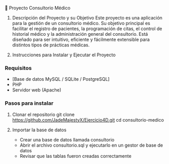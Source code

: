 🏥 Proyecto Consultorio Médico
1. Descripción del Proyecto y su Objetivo
Este proyecto es una aplicación para la gestión de un consultorio médico. Su objetivo principal es facilitar el registro de pacientes, la programación de citas, el control de historial médico y la administración general del consultorio. Está diseñado para ser intuitivo, eficiente y fácilmente extensible para distintos tipos de prácticas médicas.

2. Instrucciones para Instalar y Ejecutar el Proyecto
### Requisitos
- [Base de datos MySQL / SQLite / PostgreSQL]
- PHP
- Servidor web (Apache)

### Pasos para instalar
  1. Clonar el repositorio
    git clone https://github.com/JadeMajestyX/Ejercicio4D.git
    cd consultorio-medico

  3. Importar la base de datos
     - Crear una base de datos llamada consultorio
     - Abrir el archivo consultorio.sql y ejecutarlo en un gestor de base de datos
     - Revisar que las tablas fueron creadas correctamente 


